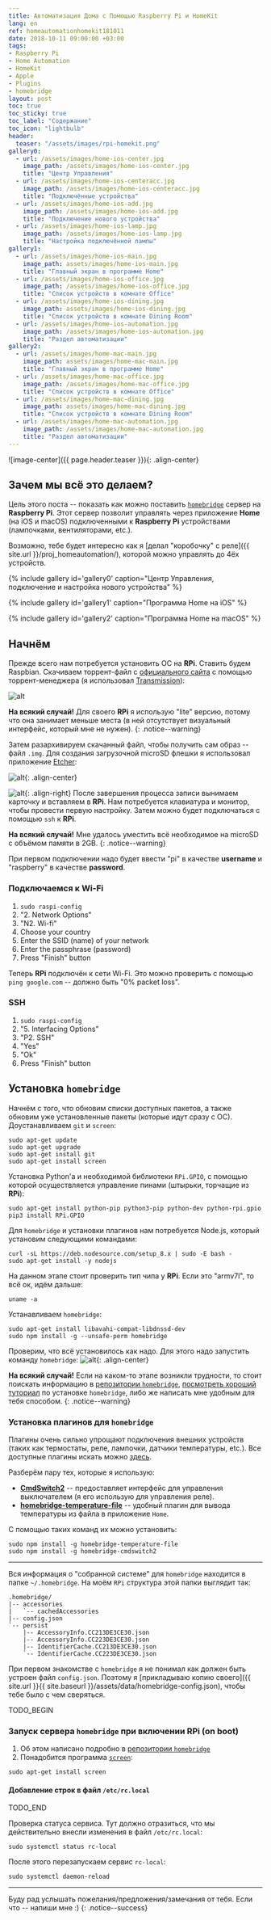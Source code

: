 ```yaml
---
title: Автоматизация Дома с Помощью Raspberry Pi и HomeKit
lang: en
ref: homeautomationhomekit181011
date: 2018-10-11 09:00:00 +03:00
tags:
- Raspberry Pi
- Home Automation
- HomeKit
- Apple
- Plugins
- homebridge
layout: post
toc: true
toc_sticky: true
toc_label: "Содержание"
toc_icon: "lightbulb"
header:
  teaser: "/assets/images/rpi-homekit.png"
gallery0:
  - url: /assets/images/home-ios-center.jpg
    image_path: /assets/images/home-ios-center.jpg
    title: "Центр Управления"
  - url: /assets/images/home-ios-centeracc.jpg
    image_path: /assets/images/home-ios-centeracc.jpg
    title: "Подключённые устройства"
  - url: /assets/images/home-ios-add.jpg
    image_path: /assets/images/home-ios-add.jpg
    title: "Подключение нового устройства"
  - url: /assets/images/home-ios-lamp.jpg
    image_path: /assets/images/home-ios-lamp.jpg
    title: "Настройка подключённой лампы"
gallery1:
  - url: /assets/images/home-ios-main.jpg
    image_path: assets/images/home-ios-main.jpg
    title: "Главный экран в программе Home"
  - url: /assets/images/home-ios-office.jpg
    image_path: /assets/images/home-ios-office.jpg
    title: "Список устройств в комнате Office"
  - url: /assets/images/home-ios-dining.jpg
    image_path: assets/images/home-ios-dining.jpg
    title: "Список устройств в комнате Dining Room"
  - url: /assets/images/home-ios-automation.jpg
    image_path: /assets/images/home-ios-automation.jpg
    title: "Раздел автоматизации"
gallery2:
  - url: /assets/images/home-mac-main.jpg
    image_path: assets/images/home-mac-main.jpg
    title: "Главный экран в программе Home"
  - url: /assets/images/home-mac-office.jpg
    image_path: /assets/images/home-mac-office.jpg
    title: "Список устройств в комнате Office"
  - url: /assets/images/home-mac-dining.jpg
    image_path: assets/images/home-mac-dining.jpg
    title: "Список устройств в комнате Dining Room"
  - url: /assets/images/home-mac-automation.jpg
    image_path: /assets/images/home-mac-automation.jpg
    title: "Раздел автоматизации"
---
```


![image-center]({{ page.header.teaser }}){: .align-center}

## Зачем мы всё это делаем?

Цель этого поста -- показать как можно поставить [`homebridge`](https://github.com/nfarina/homebridge) сервер на **Raspberry Pi**. Этот сервер позволит управлять через приложение **Home** (на iOS и macOS) подключенными к **Raspberry Pi** устройствами (лампочками, вентиляторами, etc.).

Возможно, тебе будет интересно как я [делал "коробочку" с реле]({{ site.url }}/proj_homeautomation/), которой можно управлять до 4ёх устройств.

{% include gallery id='gallery0' caption="Центр Управления, подключение и настройка нового устройства" %}

{% include gallery id='gallery1' caption="Программа Home на iOS" %}

{% include gallery id='gallery2' caption="Программа Home на macOS" %}

## Начнём

Прежде всего нам потребуется установить ОС на **RPi**. Ставить будем Raspbian. Скачиваем торрент-файл с [официального сайта](https://www.raspberrypi.org/downloads/raspbian/) с помощью торрент-менеджера (я использовал [Transmission](https://transmissionbt.com)):

![alt](/assets/images/torrent.jpg)

**На всякий случай!** Для своего **RPi** я использую "lite" версию, потому что она занимает меньше места (в ней отсутствует визуальный интерфейс, который мне не нужен).
{: .notice--warning}

Затем разархивируем скачанный файл, чтобы получить сам образ -- файл `.img`. Для создания загрузочной microSD флешки я использовал приложение [Etcher](https://etcher.io):

![alt](/assets/images/etcher.jpg){: .align-center}

![alt](/assets/images/sdcard.jpg){: .align-right} После завершения процесса записи вынимаем карточку и вставляем в **RPi**. Нам потребуется клавиатура и монитор, чтобы провести первую настройку. Затем можно будет подключаться с помощью `ssh` к **RPi**.

**На всякий случай!** Мне удалось уместить всё необходимое на microSD с объёмом памяти в 2GB.
{: .notice--warning}

При первом подключении надо будет ввести "pi" в качестве **username** и "raspberry" в качестве **password**.

### Подключаемся к Wi-Fi

1. `sudo raspi-config`
2. "2. Network Options"
3. "N2. Wi-fi"
4. Choose your country
5. Enter the SSID (name) of your network
6. Enter the passphrase (password)
7. Press "Finish" button

Теперь **RPi** подключён к сети Wi-Fi. Это можно проверить с помощью `ping google.com` -- должно быть "0% packet loss".

### SSH

1. `sudo raspi-config`
2. "5. Interfacing Options"
3. "P2. SSH"
4. "Yes"
5. "Ok"
6. Press "Finish" button


## Установка `homebridge`

Начнём с того, что обновим списки доступных пакетов, а также обновим уже установленные пакеты (которые идут сразу с ОС). Доустанавливаем `git` и `screen`:
```
sudo apt-get update
sudo apt-get upgrade
sudo apt-get install git
sudo apt-get install screen
```

Установка Python'a и необходимой библиотеки `RPi.GPIO`, с помощью которой осуществляется управление пинами (штырьки, торчащие из **RPi**):
```
sudo apt-get install python-pip python3-pip python-dev python-rpi.gpio
pip3 install RPi.GPIO
```

Для `homebridge` и установки плагинов нам потребуется Node.js, который установим следующими командами:
```
curl -sL https://deb.nodesource.com/setup_8.x | sudo -E bash -
sudo apt-get install -y nodejs
```

На данном этапе стоит проверить тип чипа у **RPi**. Если это "armv7l", то всё ок, идём дальше:
```
uname -a
```

Устанавливаем `homebridge`:
```
sudo apt-get install libavahi-compat-libdnssd-dev
sudo npm install -g --unsafe-perm homebridge
```

Проверим, что всё установилось как надо. Для этого надо запустить команду `homebridge`:
![alt](/assets/images/homebridge.jpg){: .align-center}

**На всякий случай!** Если на каком-то этапе возникли трудности, то стоит поискать информацию в [репозитории `homebridge`](https://github.com/nfarina/homebridge/wiki/Running-HomeBridge-on-a-Raspberry-Pi), [посмотреть хороший туториал](https://www.youtube.com/watch?v=g4Smfn1Q5Qc) по установке `homebridge`, либо же написать мне удобным для тебя способом.
{: .notice--warning}

### Установка плагинов для `homebridge`

Плагины очень сильно упрощают подключения внешних устройств (таких как термостаты, реле, лампочки, датчики температуры, etc.). Все доступные плагины искать можно [здесь](https://www.npmjs.com/search?q=homebridge-plugin).

Разберём пару тех, которые я использую:

- [**CmdSwitch2**](https://www.npmjs.com/package/homebridge-cmdswitch2) -- предоставляет интерфейс для управления выключателем (я его использую для управления реле).
- [**homebridge-temperature-file**](https://github.com/bahlo/homebridge-temperature-file) -- удобный плагин для вывода температуры из файла в приложение `Home`.

С помощью таких команд их можно установить:
```
sudo npm install -g homebridge-temperature-file
sudo npm install -g homebridge-cmdswitch2
```

---

Вся информация о "собранной системе" для `homebridge` находится в папке `~/.homebridge`. На моём `RPi` структура этой папки выглядит так:
```
.homebridge/
|-- accessories
|   `-- cachedAccessories
|-- config.json
`-- persist
    |-- AccessoryInfo.CC213DE3CE30.json
    |-- AccessoryInfo.CC223DE3CE30.json
    |-- IdentifierCache.CC213DE3CE30.json
    `-- IdentifierCache.CC223DE3CE30.json
```

При первом знакомстве с `homebridge` я не понимал как должен быть устроен файл `config.json`. Поэтому я [прикладываю копию своего]({{ site.url }}{{ site.baseurl }}/assets/data/homebridge-config.json), чтобы тебе было с чем сверяться.

TODO_BEGIN

### Запуск сервера `homebridge` при включении RPi (on boot)

1. Об этом написано подробно в [репозитории `homebridge`](https://github.com/nfarina/homebridge/wiki/Running-HomeBridge-on-a-Raspberry-Pi#running-homebridge-on-boot-etcrclocal-using-screen)
2. Понадобится программа [`screen`](https://help.ubuntu.ru/wiki/screen):
```
sudo apt-get install screen
```

#### Добавление строк в файл `/etc/rc.local`

TODO_END

Проверка статуса сервиса. Тут должно отразиться, что мы действительно внесли изменения в файл `/etc/rc.local`:
```
sudo systemctl status rc-local
```

После этого перезапускаем сервис `rc-local`:
```
sudo systemctl daemon-reload
```

---

Буду рад услышать пожелания/предложения/замечания от тебя. Если что -- напиши мне :)
{: .notice--success}
